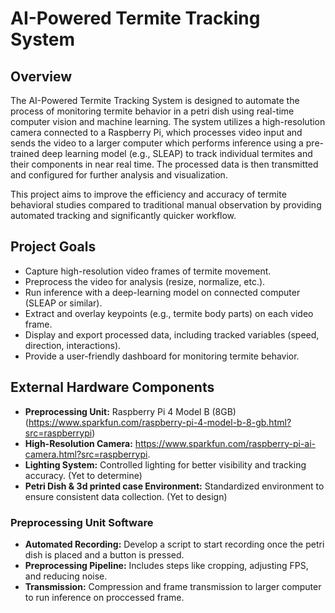 # AI-Powered Termite Tracking System

## Overview


The AI-Powered Termite Tracking System is designed to automate the process of monitoring termite behavior in a petri dish using real-time computer vision and machine learning. The system utilizes a high-resolution camera connected to a Raspberry Pi, which processes video input and sends the video to a larger computer which performs inference using a pre-trained deep learning model (e.g., SLEAP) to track individual termites and their components in near real time. The processed data is then transmitted and configured for further analysis and visualization.

This project aims to improve the efficiency and accuracy of termite behavioral studies compared to traditional manual observation by providing automated tracking and significantly quicker workflow.

## Project Goals

- Capture high-resolution video frames of termite movement.
- Preprocess the video for analysis (resize, normalize, etc.).
- Run inference with a deep-learning model on connected computer (SLEAP or similar).
- Extract and overlay keypoints (e.g., termite body parts) on each video frame.
- Display and export processed data, including tracked variables (speed, direction, interactions).
- Provide a user-friendly dashboard for monitoring termite behavior.

## External Hardware Components

- **Preprocessing Unit:** Raspberry Pi 4 Model B (8GB) (https://www.sparkfun.com/raspberry-pi-4-model-b-8-gb.html?src=raspberrypi)
- **High-Resolution Camera:** https://www.sparkfun.com/raspberry-pi-ai-camera.html?src=raspberrypi.
- **Lighting System:** Controlled lighting for better visibility and tracking accuracy. (Yet to determine)
- **Petri Dish & 3d printed case Environment:** Standardized environment to ensure consistent data collection. (Yet to design)

### Preprocessing Unit Software

- **Automated Recording:** Develop a script to start recording once the petri dish is placed and a button is pressed.
- **Preprocessing Pipeline:** Includes steps like cropping, adjusting FPS, and reducing noise.
- **Transmission:** Compression and frame transmission to larger computer to run inference on proccessed frame.

